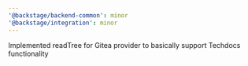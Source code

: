 ```yaml
---
'@backstage/backend-common': minor
'@backstage/integration': minor
---
```


Implemented readTree for Gitea provider to basically support Techdocs functionality
